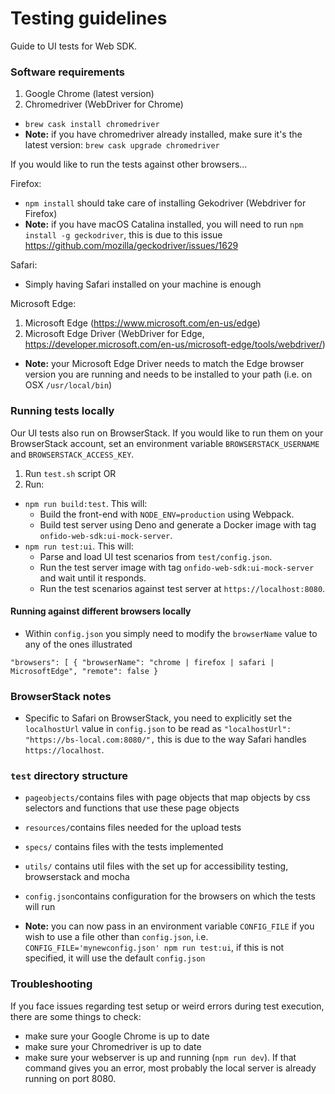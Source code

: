 # Testing guidelines

Guide to UI tests for Web SDK.

### Software requirements

1. Google Chrome (latest version)
2. Chromedriver (WebDriver for Chrome)

- `brew cask install chromedriver`
- **Note:** if you have chromedriver already installed, make sure it's the latest version: `brew cask upgrade chromedriver`

If you would like to run the tests against other browsers...

Firefox:

- `npm install` should take care of installing Gekodriver (Webdriver for Firefox)
- **Note:** if you have macOS Catalina installed, you will need to run `npm install -g geckodriver`, this is due to this
  issue https://github.com/mozilla/geckodriver/issues/1629

Safari:

- Simply having Safari installed on your machine is enough

Microsoft Edge:

1. Microsoft Edge (https://www.microsoft.com/en-us/edge)
2. Microsoft Edge Driver (WebDriver for Edge, https://developer.microsoft.com/en-us/microsoft-edge/tools/webdriver/)

- **Note:** your Microsoft Edge Driver needs to match the Edge browser version you are running and needs to be installed to your path (i.e. on OSX `/usr/local/bin`)

### Running tests locally

Our UI tests also run on BrowserStack. If you would like to run them on your BrowserStack account, set an environment variable `BROWSERSTACK_USERNAME` and `BROWSERSTACK_ACCESS_KEY`.

1. Run `test.sh` script OR
2. Run:

- `npm run build:test`. This will:
  - Build the front-end with `NODE_ENV=production` using Webpack.
  - Build test server using Deno and generate a Docker image with tag `onfido-web-sdk:ui-mock-server`.
- `npm run test:ui`. This will:
  - Parse and load UI test scenarios from `test/config.json`.
  - Run the test server image with tag `onfido-web-sdk:ui-mock-server` and wait until it responds.
  - Run the test scenarios against test server at `https://localhost:8080`.

#### Running against different browsers locally

- Within `config.json` you simply need to modify the `browserName` value to any of the ones illustrated

`"browsers": [ { "browserName": "chrome | firefox | safari | MicrosoftEdge", "remote": false }`

### BrowserStack notes

- Specific to Safari on BrowserStack, you need to explicitly set the `localhostUrl` value in `config.json` to
  be read as `"localhostUrl": "https://bs-local.com:8080/",` this is due to the way Safari handles `https://localhost`.

### `test` directory structure

- `pageobjects/`contains files with page objects that map objects by css selectors and functions that use these page objects
- `resources/`contains files needed for the upload tests
- `specs/` contains files with the tests implemented
- `utils/` contains util files with the set up for accessibility testing, browserstack and mocha
- `config.json`contains configuration for the browsers on which the tests will run

- **Note:** you can now pass in an environment variable `CONFIG_FILE` if you wish to use a file other than `config.json`,
  i.e. `CONFIG_FILE='mynewconfig.json' npm run test:ui`, if this is not specified, it will use the default `config.json`

### Troubleshooting

If you face issues regarding test setup or weird errors during test execution, there are some things to check:

- make sure your Google Chrome is up to date
- make sure your Chromedriver is up to date
- make sure your webserver is up and running (`npm run dev`). If that command gives you an error, most probably the local server is already running on port 8080.
